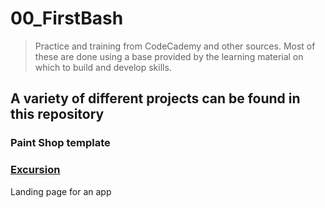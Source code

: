 # 00_FirstBash
> Practice and training from CodeCademy and other sources. Most of these are done using a base provided by the learning material on which to build and develop skills.

## A variety of different projects can be found in this repository
### Paint Shop template



### [Excursion](/00_FirstBash/01_Excursions/index.html)
  Landing page for an app 
